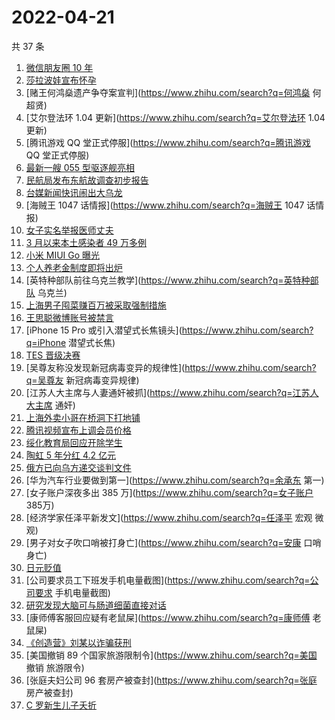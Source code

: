 # 2022-04-21

共 37 条

<!-- BEGIN -->
<!-- 最后更新时间 Thu Apr 21 2022 16:12:13 GMT+0800 (China Standard Time) -->

1. [微信朋友圈 10 年](https://www.zhihu.com/search?q=朋友圈)
1. [莎拉波娃宣布怀孕](https://www.zhihu.com/search?q=莎拉波娃宣布怀孕)
1. [赌王何鸿燊遗产争夺案宣判](https://www.zhihu.com/search?q=何鸿燊 何超贤)
1. [艾尔登法环 1.04 更新](https://www.zhihu.com/search?q=艾尔登法环 1.04 更新)
1. [腾讯游戏 QQ 堂正式停服](https://www.zhihu.com/search?q=腾讯游戏 QQ 堂正式停服)
1. [最新一艘 055 型驱逐舰亮相](https://www.zhihu.com/search?q=055型驱逐舰亮相)
1. [民航局发布东航故调查初步报告](https://www.zhihu.com/search?q=东航事故报告)
1. [台媒新闻快讯闹出大乌龙](https://www.zhihu.com/search?q=台媒新闻快讯闹出大乌龙)
1. [海贼王 1047 话情报](https://www.zhihu.com/search?q=海贼王 1047 话情报)
1. [女子实名举报医师丈夫](https://www.zhihu.com/search?q=女子实名举报医师丈夫)
1. [3 月以来本土感染者 49 万多例](https://www.zhihu.com/search?q=本土感染者)
1. [小米 MIUI Go 曝光](https://www.zhihu.com/search?q=小米MIUIGo)
1. [个人养老金制度即将出炉](https://www.zhihu.com/search?q=个人养老金制度)
1. [英特种部队前往乌克兰教学](https://www.zhihu.com/search?q=英特种部队 乌克兰)
1. [上海男子囤菜赚百万被采取强制措施](https://www.zhihu.com/search?q=上海男子囤菜)
1. [王思聪微博账号被禁言](https://www.zhihu.com/search?q=王思聪微博账号被禁言)
1. [iPhone 15 Pro 或引入潜望式长焦镜头](https://www.zhihu.com/search?q=iPhone 潜望式长焦)
1. [TES 晋级决赛](https://www.zhihu.com/search?q=tes)
1. [吴尊友称没发现新冠病毒变异的规律性](https://www.zhihu.com/search?q=吴尊友 新冠病毒变异规律)
1. [江苏人大主席与人妻通奸被抓](https://www.zhihu.com/search?q=江苏人大主席 通奸)
1. [上海外卖小哥在桥洞下打地铺](https://www.zhihu.com/search?q=上海外卖小哥打地铺)
1. [腾讯视频宣布上调会员价格](https://www.zhihu.com/search?q=腾讯视频会员)
1. [绥化教育局回应开除学生](https://www.zhihu.com/search?q=绥化教育局回应)
1. [陶虹 5 年分红 4.2 亿元](https://www.zhihu.com/search?q=陶虹分红)
1. [俄方已向乌方递交谈判文件](https://www.zhihu.com/search?q=俄乌谈判)
1. [华为汽车行业要做到第一](https://www.zhihu.com/search?q=余承东 第一)
1. [女子账户深夜多出 385 万](https://www.zhihu.com/search?q=女子账户 385万)
1. [经济学家任泽平新发文](https://www.zhihu.com/search?q=任泽平 宏观 微观)
1. [男子对女子吹口哨被打身亡](https://www.zhihu.com/search?q=安康 口哨 身亡)
1. [日元贬值](https://www.zhihu.com/search?q=日元贬值)
1. [公司要求员工下班发手机电量截图](https://www.zhihu.com/search?q=公司要求 手机电量截图)
1. [研究发现大脑可与肠道细菌直接对话](https://www.zhihu.com/search?q=大脑可与肠道细菌直接对话)
1. [康师傅客服回应疑有老鼠屎](https://www.zhihu.com/search?q=康师傅 老鼠屎)
1. [《创造营》刘某以诈骗获刑](https://www.zhihu.com/search?q=刘丞以诈骗)
1. [美国撤销 89 个国家旅游限制令](https://www.zhihu.com/search?q=美国 撤销 旅游限令)
1. [张庭夫妇公司 96 套房产被查封](https://www.zhihu.com/search?q=张庭 房产被查封)
1. [C 罗新生儿子夭折](https://www.zhihu.com/search?q=C罗儿子夭折)

<!-- END -->
